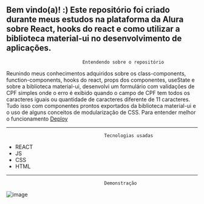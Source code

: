 <h2>
  Bem vindo(a)! :)
   Este repositório foi criado durante meus estudos na plataforma da Alura sobre React, hooks do react e como utilizar a biblioteca material-ui no desenvolvimento de aplicações.
</h2>

                                Entendendo sobre o repositório

  <div>
   Reunindo meus conhecimentos adquiridos sobre os class-components, function-components, hooks do react, props dos componentes, useState e sobre a biblioteca material-ui, desenvolvi um formulário com validações de CPF simples onde o erro é exibido quando o campo de CPF tem todos os caracteres iguais ou quantidade de caracteres diferente de 11 caracteres. Tudo isso com componentes prontos exportados da biblioteca material-ui e o uso de alguns conceitos de modularização de CSS. Para entender melhor o funcionamento <a href="https://formulario-cadastro-tan.vercel.app/"> Deploy </a>
  </div>

----------------------------------------------------------------------------------------------------------------------------------------
                                        Tecnologias usadas 
* REACT
* JS
* CSS
* HTML


----------------------------------------------------------------------------------------------------------------------------------------
                                        Demonstração

![image](https://github.com/ClaudiOmatheuuss/validacoes-react/assets/113804116/9b9d9a77-8e9a-40a8-be5a-c2823a21bfd0)
